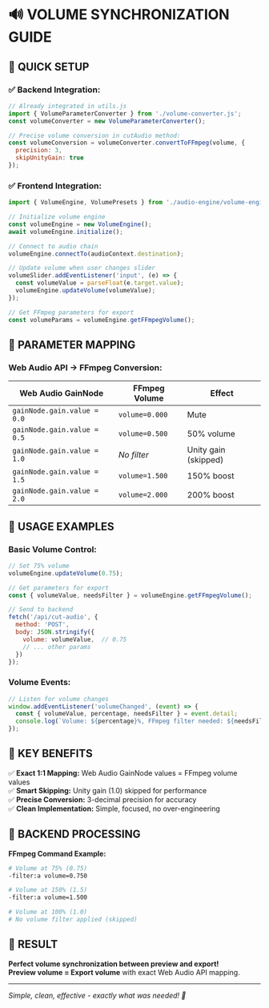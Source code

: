 # 🔊 **VOLUME SYNCHRONIZATION GUIDE**

## 🎯 **QUICK SETUP**

### **✅ Backend Integration:**
```javascript
// Already integrated in utils.js
import { VolumeParameterConverter } from './volume-converter.js';
const volumeConverter = new VolumeParameterConverter();

// Precise volume conversion in cutAudio method:
const volumeConversion = volumeConverter.convertToFFmpeg(volume, {
  precision: 3,
  skipUnityGain: true
});
```

### **✅ Frontend Integration:**
```javascript
import { VolumeEngine, VolumePresets } from './audio-engine/volume-engine.js';

// Initialize volume engine
const volumeEngine = new VolumeEngine();
await volumeEngine.initialize();

// Connect to audio chain
volumeEngine.connectTo(audioContext.destination);

// Update volume when user changes slider
volumeSlider.addEventListener('input', (e) => {
  const volumeValue = parseFloat(e.target.value);
  volumeEngine.updateVolume(volumeValue);
});

// Get FFmpeg parameters for export
const volumeParams = volumeEngine.getFFmpegVolume();
```

## 🔧 **PARAMETER MAPPING**

### **Web Audio API → FFmpeg Conversion:**

| Web Audio GainNode | FFmpeg Volume | Effect |
|-------------------|---------------|--------|
| `gainNode.gain.value = 0.0` | `volume=0.000` | Mute |
| `gainNode.gain.value = 0.5` | `volume=0.500` | 50% volume |
| `gainNode.gain.value = 1.0` | *No filter* | Unity gain (skipped) |
| `gainNode.gain.value = 1.5` | `volume=1.500` | 150% boost |
| `gainNode.gain.value = 2.0` | `volume=2.000` | 200% boost |

## 🎵 **USAGE EXAMPLES**

### **Basic Volume Control:**
```javascript
// Set 75% volume
volumeEngine.updateVolume(0.75);

// Get parameters for export
const { volumeValue, needsFilter } = volumeEngine.getFFmpegVolume();

// Send to backend
fetch('/api/cut-audio', {
  method: 'POST',
  body: JSON.stringify({
    volume: volumeValue,  // 0.75
    // ... other params
  })
});
```

### **Volume Events:**
```javascript
// Listen for volume changes
window.addEventListener('volumeChanged', (event) => {
  const { volumeValue, percentage, needsFilter } = event.detail;
  console.log(`Volume: ${percentage}%, FFmpeg filter needed: ${needsFilter}`);
});
```

## 🎯 **KEY BENEFITS**

✅ **Exact 1:1 Mapping:** Web Audio GainNode values = FFmpeg volume values  
✅ **Smart Skipping:** Unity gain (1.0) skipped for performance  
✅ **Precise Conversion:** 3-decimal precision for accuracy  
✅ **Clean Implementation:** Simple, focused, no over-engineering  

## 🔧 **BACKEND PROCESSING**

**FFmpeg Command Example:**
```bash
# Volume at 75% (0.75)
-filter:a volume=0.750

# Volume at 150% (1.5) 
-filter:a volume=1.500

# Volume at 100% (1.0)
# No volume filter applied (skipped)
```

## 🎊 **RESULT**

**Perfect volume synchronization between preview and export!**  
**Preview volume = Export volume** with exact Web Audio API mapping.

---

*Simple, clean, effective - exactly what was needed! 🚀* 